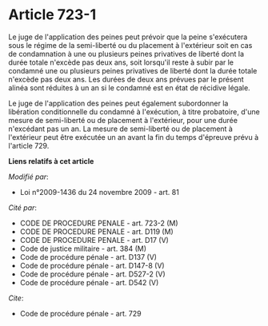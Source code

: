 # Article 723-1

Le juge de l'application des peines peut prévoir que la peine s'exécutera sous le régime de la semi-liberté ou du placement à
l'extérieur soit en cas de condamnation à une ou plusieurs peines privatives de liberté dont la durée totale n'excède pas
deux ans, soit lorsqu'il reste à subir par le condamné une ou plusieurs peines privatives de liberté dont la durée totale
n'excède pas deux ans. Les durées de deux ans prévues par le présent alinéa sont réduites à un an si le condamné est en état
de récidive légale. 

Le juge de l'application des peines peut également subordonner la libération conditionnelle du condamné à l'exécution, à
titre probatoire, d'une mesure de semi-liberté ou de placement à l'extérieur, pour une durée n'excédant pas un an. La mesure
de semi-liberté ou de placement à l'extérieur peut être exécutée un an avant la fin du temps d'épreuve prévu à l'article 729.

**Liens relatifs à cet article**

_Modifié par_:

  - Loi n°2009-1436 du 24 novembre 2009 - art. 81

_Cité par_:

  - CODE DE PROCEDURE PENALE - art. 723-2 (M)
  - CODE DE PROCEDURE PENALE - art. D119 (M)
  - CODE DE PROCEDURE PENALE - art. D17 (V)
  - Code de justice militaire - art. 384 (M)
  - Code de procédure pénale - art. D137 (V)
  - Code de procédure pénale - art. D147-8 (V)
  - Code de procédure pénale - art. D527-2 (V)
  - Code de procédure pénale - art. D542 (V)

_Cite_:

  - Code de procédure pénale - art. 729
